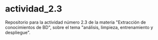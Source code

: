 # actividad_2.3
Repositorio para la actividad número 2.3 de la materia "Extracción de conocimientos de BD", sobre el tema "análisis, limpieza, entrenamiento y despliegue".
